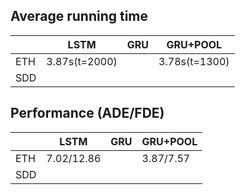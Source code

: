 ## Average running time
|     | LSTM          | GRU | GRU+POOL      |
|-----|---------------|-----|---------------|
| ETH | 3.87s(t=2000) |     | 3.78s(t=1300) |
| SDD |               |     |               |
 

## Performance (ADE/FDE)
|     | LSTM       | GRU | GRU+POOL  |
|-----|------------|-----|-----------|
| ETH | 7.02/12.86 |     | 3.87/7.57 |
| SDD |            |     |           |  